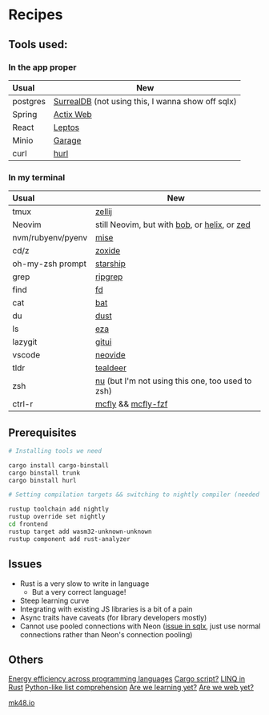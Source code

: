 # Recipes

## Tools used:

### In the app proper

| Usual | New |
|:------| --- |
| postgres | [SurrealDB](https://surrealdb.com/) (not using this, I wanna show off sqlx) |
| Spring | [Actix Web](https://actix.rs/) |
| React | [Leptos](https://leptos.dev/) |
| Minio | [Garage](https://garagehq.deuxfleurs.fr/) |
| curl | [hurl](https://hurl.dev) |

### In my terminal

| Usual | New |
|:------| --- |
| tmux | [zellij](https://zellij.dev) |
| Neovim | still Neovim, but with [bob](https://github.com/MordechaiHadad/bob), or [helix](https://helix-editor.com/), or [zed](https://zed.dev) |
| nvm/rubyenv/pyenv | [mise](https://mise.jdx.dev/) |
| cd/z | [zoxide](https://github.com/ajeetdsouza/zoxide) |
| oh-my-zsh prompt | [starship](https://starship.rs) |
| grep | [ripgrep](https://github.com/BurntSushi/ripgrep) |
| find | [fd](https://github.com/sharkdp/fd) |
| cat | [bat](https://github.com/sharkdp/bat) |
| du | [dust](https://github.com/bootandy/dust) |
| ls | [eza](https://eza.rocks) |
| lazygit | [gitui](https://github.com/extrawurst/gitui) |
| vscode | [neovide](https://neovide.dev) |
| tldr | [tealdeer](https://github.com/dbrgn/tealdeer) |
| zsh | [nu](https://nushell.sh) (but I'm not using this one, too used to zsh) |
| ctrl-r | [mcfly](https://github.com/cantino/mcfly) && [mcfly-fzf](https://github.com/bnprks/mcfly-fzf) |

## Prerequisites

```sh
# Installing tools we need

cargo install cargo-binstall
cargo binstall trunk
cargo binstall hurl

# Setting compilation targets && switching to nightly compiler (needed for Leptos)

rustup toolchain add nightly
rustup override set nightly
cd frontend
rustup target add wasm32-unknown-unknown
rustup component add rust-analyzer
```

## Issues

- Rust is a very slow to write in language
    - But a very correct language!
- Steep learning curve
- Integrating with existing JS libraries is a bit of a pain
- Async traits have caveats (for library developers mostly)
- Cannot use pooled connections with Neon ([issue in sqlx](https://github.com/launchbadge/sqlx/issues/67), just use normal connections rather than Neon's connection pooling)

## Others

[Energy efficiency across programming languages](https://greenlab.di.uminho.pt/wp-content/uploads/2017/10/sleFinal.pdf)
[Cargo script?](https://github.com/rust-lang/rfcs/pull/3503#issuecomment-1930765966)
[LINQ in Rust](https://github.com/StardustDL/Linq-in-Rust)
[Python-like list comprehension](https://github.com/mattgathu/cute)
[Are we learning yet?](https://www.arewelearningyet.com/gpu-computing/)
[Are we web yet?](https://www.arewewebyet.org/)

[mk48.io](https://mk48.io)
